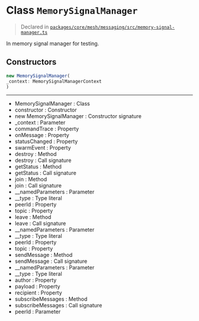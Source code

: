 # Class `MemorySignalManager`
> Declared in [`packages/core/mesh/messaging/src/memory-signal-manager.ts`](https://github.com/dxos/protocols/blob/main/packages/core/mesh/messaging/src/memory-signal-manager.ts#L34)

In memory signal manager for testing.

## Constructors
```ts
new MemorySignalManager(
_context: MemorySignalManagerContext
)
```

---
- MemorySignalManager : Class
- constructor : Constructor
- new MemorySignalManager : Constructor signature
- _context : Parameter
- commandTrace : Property
- onMessage : Property
- statusChanged : Property
- swarmEvent : Property
- destroy : Method
- destroy : Call signature
- getStatus : Method
- getStatus : Call signature
- join : Method
- join : Call signature
- __namedParameters : Parameter
- __type : Type literal
- peerId : Property
- topic : Property
- leave : Method
- leave : Call signature
- __namedParameters : Parameter
- __type : Type literal
- peerId : Property
- topic : Property
- sendMessage : Method
- sendMessage : Call signature
- __namedParameters : Parameter
- __type : Type literal
- author : Property
- payload : Property
- recipient : Property
- subscribeMessages : Method
- subscribeMessages : Call signature
- peerId : Parameter
